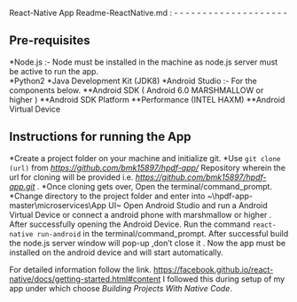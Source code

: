 React-Native App   Readme-ReactNative.md   : - - - - - - - - - - - - - - - - - - - - 


## Pre-requisites 

*Node.js :- Node must be installed in the machine as node.js server must be active to run the app.   
*Python2
*Java Development Kit (JDK8)
*Android Studio :- For the components below.
	**Android SDK ( Android 6.0 MARSHMALLOW or higher )
	**Android SDK Platform
	**Performance (INTEL HAXM)
	**Android Virtual Device

## Instructions for running the App
	
*Create a project folder on your machine and initialize git.
*Use ` git clone (url) ` from _https://github.com/bmk15897/hpdf-app/_ Repository wherein the url for cloning will be provided i.e. _https://github.com/bmk15897/hpdf-app.git_ .
*Once cloning gets over, Open the terminal/command_prompt.
*Change directory to the project folder and enter into ~\hpdf-app-master\microservices\App UI~
Open Android Studio and run a Android Virtual Device or connect a android phone with marshmallow or higher .
After successfully opening the Android Device.
Run the command
 `react-native run-android`  in the terminal/command_prompt.
After successful build the node.js server window will pop-up ,don’t close it .
Now the app must be installed on the android device and will start automatically.


For detailed information follow the link.
https://facebook.github.io/react-native/docs/getting-started.html#content 
I followed this during setup of my app under which choose 
_Building Projects With Native Code_.
